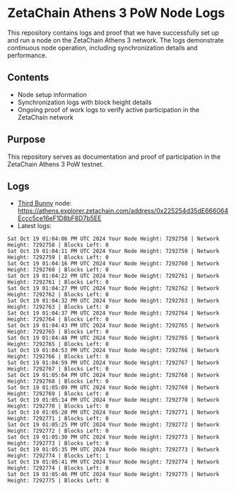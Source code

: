 # ZetaChain Athens 3 PoW Node Logs
This repository contains logs and proof that we have successfully set up and run a node on the ZetaChain Athens 3 network. The logs demonstrate continuous node operation, including synchronization details and performance.

## Contents
- Node setup information
- Synchronization logs with block height details
- Ongoing proof of work logs to verify active participation in the ZetaChain network

## Purpose
This repository serves as documentation and proof of participation in the ZetaChain Athens 3 PoW testnet.

## Logs

- [Third Bunny](https://thirdbunny.xyz/) node: https://athens.explorer.zetachain.com/address/0x225254d35dE666064Eccc5ce16eF1D8bF8D7b5EE
- Latest logs:
```
Sat Oct 19 01:04:06 PM UTC 2024 Your Node Height: 7292758 | Network Height: 7292758 | Blocks Left: 0
Sat Oct 19 01:04:11 PM UTC 2024 Your Node Height: 7292759 | Network Height: 7292759 | Blocks Left: 0
Sat Oct 19 01:04:16 PM UTC 2024 Your Node Height: 7292760 | Network Height: 7292760 | Blocks Left: 0
Sat Oct 19 01:04:22 PM UTC 2024 Your Node Height: 7292761 | Network Height: 7292761 | Blocks Left: 0
Sat Oct 19 01:04:27 PM UTC 2024 Your Node Height: 7292762 | Network Height: 7292762 | Blocks Left: 0
Sat Oct 19 01:04:32 PM UTC 2024 Your Node Height: 7292763 | Network Height: 7292763 | Blocks Left: 0
Sat Oct 19 01:04:37 PM UTC 2024 Your Node Height: 7292764 | Network Height: 7292764 | Blocks Left: 0
Sat Oct 19 01:04:43 PM UTC 2024 Your Node Height: 7292765 | Network Height: 7292765 | Blocks Left: 0
Sat Oct 19 01:04:48 PM UTC 2024 Your Node Height: 7292765 | Network Height: 7292765 | Blocks Left: 0
Sat Oct 19 01:04:53 PM UTC 2024 Your Node Height: 7292766 | Network Height: 7292766 | Blocks Left: 0
Sat Oct 19 01:04:59 PM UTC 2024 Your Node Height: 7292767 | Network Height: 7292767 | Blocks Left: 0
Sat Oct 19 01:05:04 PM UTC 2024 Your Node Height: 7292768 | Network Height: 7292768 | Blocks Left: 0
Sat Oct 19 01:05:09 PM UTC 2024 Your Node Height: 7292769 | Network Height: 7292769 | Blocks Left: 0
Sat Oct 19 01:05:14 PM UTC 2024 Your Node Height: 7292770 | Network Height: 7292770 | Blocks Left: 0
Sat Oct 19 01:05:20 PM UTC 2024 Your Node Height: 7292771 | Network Height: 7292771 | Blocks Left: 0
Sat Oct 19 01:05:25 PM UTC 2024 Your Node Height: 7292772 | Network Height: 7292772 | Blocks Left: 0
Sat Oct 19 01:05:30 PM UTC 2024 Your Node Height: 7292773 | Network Height: 7292773 | Blocks Left: 0
Sat Oct 19 01:05:35 PM UTC 2024 Your Node Height: 7292773 | Network Height: 7292774 | Blocks Left: 1
Sat Oct 19 01:05:41 PM UTC 2024 Your Node Height: 7292774 | Network Height: 7292774 | Blocks Left: 0
Sat Oct 19 01:05:46 PM UTC 2024 Your Node Height: 7292775 | Network Height: 7292775 | Blocks Left: 0
```
